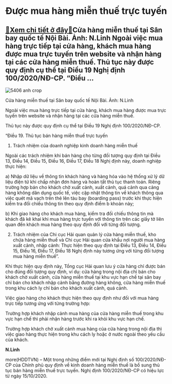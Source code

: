 Được mua hàng miễn thuế trực tuyến
==================================

[:gift:Xem chi tiết ở đây:gift:](https://hddtvn.com/duoc-mua-hang-mien-thue-truc-tuyen/)Cửa hàng miễn thuế tại Sân bay quốc tế Nội Bài. Ảnh: N.Linh Ngoài việc mua hàng trực tiếp tại cửa hàng, khách mua hàng được mua trực tuyến trên website và nhận hàng tại các cửa hàng miễn thuế. Thủ tục này được quy định cụ thể tại Điều 19 Nghị định 100/2020/NĐ-CP. “Điều …
-------------------------------------------------------------------------------------------------------------------------------------------------------------------------------------------------------------------------------------------------------------------------------





![5406 anh crop](https://haiquanonline.com.vn/stores/news_dataimages/linhntn/082019/09/12/in_article/5406_anh_crop.jpg?rt=20200915142229 "Cửa hàng miễn thuế tại Sân bay quốc tế Nội Bải. Ảnh: N.Linh")


Cửa hàng miễn thuế tại Sân bay quốc tế Nội Bài. Ảnh: N.Linh



Ngoài việc mua hàng trực tiếp tại cửa hàng, khách mua hàng được mua trực tuyến trên website và nhận hàng tại các cửa hàng miễn thuế.


Thủ tục này được quy định cụ thể tại Điều 19 Nghị định 100/2020/NĐ-CP.


“Điều 19. Thủ tục bán hàng miễn thuế trực tuyến


1. Trách nhiệm của doanh nghiệp kinh doanh hàng miễn thuế


Ngoài các trách nhiệm khi bán hàng cho từng đối tượng quy định tại Điều 13, Điều 14, Điều 15, Điều 16, Điều 17, Điều 18 Nghị định này, doanh nghiệp thực hiện:


a) Nhập dữ liệu về thông tin khách hàng và hàng hóa vào hệ thống xử lý dữ liệu điện tử khi chấp nhận đơn hàng và hoàn tất thủ tục thanh toán. Riêng trường hợp bán cho khách chờ xuất cảnh, xuất cảnh, quá cảnh qua cảng hàng không dân dụng quốc tế, việc cập nhật thông tin về khách thông qua việc quét mã vạch trên thẻ lên tàu bay (boarding pass) trước khi thực hiện kiểm tra đối chiếu thông tin theo quy định điểm b khoản này;


b) Khi giao hàng cho khách mua hàng, kiểm tra đối chiếu thông tin mà khách đã kê khai khi mua hàng trực tuyến với thông tin trên các giấy tờ liên quan đến khách mua hàng theo quy định đối với từng đối tượng.


2. Trách nhiệm của Chi cục Hải quan quản lý cửa hàng miễn thuế, kho chứa hàng miễn thuế và Chi cục Hải quan cửa khẩu nơi người mua hàng xuất cảnh, nhập cảnh: Thực hiện theo quy định tại Điều 13, Điều 14, Điều 15, Điều 16, Điều 17, Điều 18 Nghị định này tương ứng với từng đối tượng mua hàng miễn thuế”.


Khi thực hiện quy định này, Tổng cục Hải quan lưu ý cửa hàng chỉ được bán cho đúng đối tượng quy định, ví dụ: cửa hàng trong nội địa chỉ bán cho khách chờ xuất cảnh, cửa hàng miễn thuế tại khu vực hạn chế tại sân bay chỉ bán cho khách nhập cảnh bằng đường hàng không, cửa hàng miễn thuế trong khu cách ly chỉ bán cho khách xuất cảnh, quá cảnh.


Việc giao hàng cho khách thực hiện theo quy định như đối với mua hàng trực tiếp tương ứng với từng trường hợp:


Trường hợp khách nhập cảnh mua hàng của cửa hàng miễn thuế trong khu vực hạn chế thì phải nhận hàng trước khi ra khỏi khu vực hạn chế.


Trường hợp khách chờ xuất cảnh mua hàng của cửa hàng trong nội địa thì việc giao hàng thực hiện trong khu cách ly hoặc ở nước ngoài theo yêu cầu của khách.




**N.Linh**



more(HDDTVN) – Một trong những điểm mới tại Nghị định số 100/2020/NĐ-CP của Chính phủ quy định về kinh doanh hàng miễn thuế là bổ sung thủ tục bán hàng miễn thuế trực tuyến. Nghị định 100/2020/NĐ-CP có hiệu lực từ ngày 15/10/2020.

